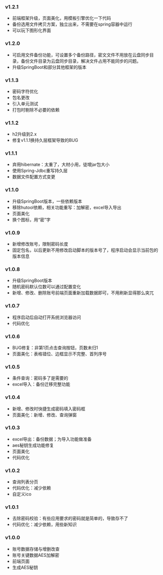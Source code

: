 ### v1.2.1
+ 前端框架升级，页面美化，用模板引擎优化一下代码
+ 备份选用文件拷贝方案，独立出来，不需要在spring容器中运行
+ 可以玩下图形化界面

### v1.2.0
+ 可启用文件备份功能，可设置多个备份路径，密文文件不用放在云盘同步目录，备份文件目录为云盘同步目录，解决文件占用不能同步的问题。
+ 升级SpringBoot和部分其他框架的版本

### v1.1.3
+ 密码字符优化
+ 包名更改
+ 引入单元测试
+ 打包时剔除不必要的依赖

### v1.1.2
+ h2升级到2.x
+ 修复v1.1.1换持久层框架导致的BUG

### v1.1.1
+ 弃用hibernate：太重了，大材小用，徒增jar包大小
+ 使用Spring-Jdbc重写持久层
+ 数据文件配置方式变更

### v1.1.0
+ 升级SpringBoot版本，一些依赖版本
+ 移除hutool依赖，相关功能重写：加解密，excel导入导出
+ 页面美化
+ 换个图标，用“密”字

### v1.0.9
+ 新增修改账号，限制密码长度
+ 固定包名，以后更新不用修改启动脚本的版本号了，程序启动会显示当前包的版本信息

### v1.0.8
+ 升级SpringBoot版本
+ 随机密码默认位数可以通过配置变化
+ 新增、修改、删除账号前端页面重新加载数据即可，不用刷新显得那么突兀

### v1.0.7
+ 程序启动后自动打开系统浏览器访问
+ 代码优化

### v1.0.6
+ BUG修复：非第1页点击查询按钮，页数未归1
+ 页面美化：表格错位、边框显示不完整、首列序号

### v1.0.5
+ 条件查询：密码多了是需要的
+ excel导入：备份迁移完整功能

### v1.0.4
+ 新增、修改时快捷生成密码填入密码框
+ 页面美化：新增、修改、查询弹窗

### v1.0.3
+ excel导出：备份数据；为导入功能做准备
+ aes秘钥生成功能修复
+ 页面美化  
+ 代码优化

### v1.0.2
+ 查询列表分页
+ 代码优化：减少依赖
+ 自定义ico

### v1.0.1
+ 去除密码校验：有些应用要求的密码就是简单的，导致存不了
+ 代码优化：减少依赖，用些新知识

### v1.0.0
+ 账号数据存储与增删改查
+ 账号关键数据AES加解密
+ 前端页面
+ 生成AES秘钥